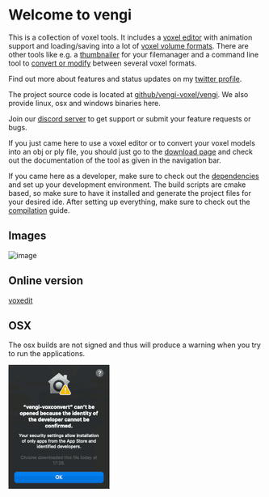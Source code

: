 # Welcome to vengi

This is a collection of voxel tools. It includes a [voxel editor](voxedit/Index.md) with animation support
and loading/saving into a lot of [voxel volume formats](Formats.md). There are other tools like e.g. a [thumbnailer](thumbnailer/Index.md) for
your filemanager and a command line tool to [convert or modify](voxconvert/Index.md) between several voxel formats.

Find out more about features and status updates on my [twitter profile](https://twitter.com/MartinGerhardy).

The project source code is located at [github/vengi-voxel/vengi](https://github.com/vengi-voxel/vengi). We also
provide linux, osx and windows binaries here.

Join our [discord server](https://discord.gg/AgjCPXy) to get support or submit your feature requests or bugs.

If you just came here to use a voxel editor or to convert your voxel models into an obj or ply file,
you should just go to the [download page](https://github.com/vengi-voxel/vengi/releases) and check out
the documentation of the tool as given in the navigation bar.

If you came here as a developer, make sure to check out the [dependencies](Dependencies.md) and set up
your development environment. The build scripts are cmake based, so make sure to have it installed and
generate the project files for your desired ide. After setting up everything, make sure to check out
the [compilation](Compilation.md) guide.

## Images

![image](https://raw.githubusercontent.com/wiki/vengi-voxel/vengi/images/voxedit-02_2023.png)

## Online version

[voxedit](https://vengi-voxel.github.io/vengi-voxedit-html5/)

## OSX

The osx builds are not signed and thus will produce a warning when you try to run the applications.

![osx-warning](img/osx_popup.png)

